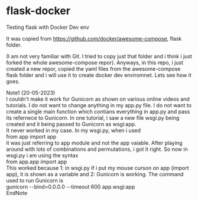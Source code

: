 # flask-docker
Testing flask with Docker Dev env

It was copied from https://github.com/docker/awesome-compose, flask folder.

(I am not very familiar with Git. I tried to copy just that folder and i think i just forked the whole awesome-compose repor). Anyways, in this repo, i just created a new repor, copied the yaml files from the awesome-compose flask folder and i will use it to create docker dev enviromnet. Lets see how it goes.

Note1 (20-05-2023)<br/>
 I couldn't make it work for Gunicorn as shown on various online videos and tutorials. I do not want to change anything in my app.py file. I do not want to create a single main function which contians everything in app.py and pass its refernece to Gunicorn. In one tutorial, i saw a new file wsgi.py being created and it being passed to Gunicorn as wsgi:app. <br/>
It never worked in my case. In my wsgi.py, when i used <br/>
from app import app<br/>
it was just referring to app module and not the app vaiable. After playing around with lots of combinations and permutations, i got it right. So now in wsgi.py i am using the syntax<br/>
from app.app import app<br/>
This worked because 1: in wsgi.py if i put my mouse curson on app (import app), it is shown as a variable and 2: Gunicorn is working. The command used to run Gunicorn is <br/>
gunicorn --bind=0.0.0.0 --timeout 600 app.wsgi:app<br/>
EndNote<br/>